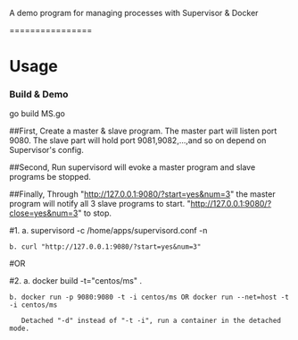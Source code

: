  
A demo program for managing processes with Supervisor & Docker

================

 
Usage
================

### Build &  Demo

go build MS.go

##First, 
Create a master & slave program. The master part will listen port 9080.
The slave part will hold port 9081,9082,...,and so on depend on Supervisor's config.

##Second, 
Run supervisord will evoke a master program and slave programs be stopped.

##Finally, 
Through "http://127.0.0.1:9080/?start=yes&num=3" the master program will notify all 3 slave programs to start.
"http://127.0.0.1:9080/?close=yes&num=3" to stop.

#1.
    a. supervisord -c /home/apps/supervisord.conf -n
    
    b. curl "http://127.0.0.1:9080/?start=yes&num=3"

#OR

#2.
    a. docker build -t="centos/ms" . 
    
    b. docker run -p 9080:9080 -t -i centos/ms OR docker run --net=host -t -i centos/ms
	
	   Detached "-d" instead of "-t -i", run a container in the detached mode.

 


 